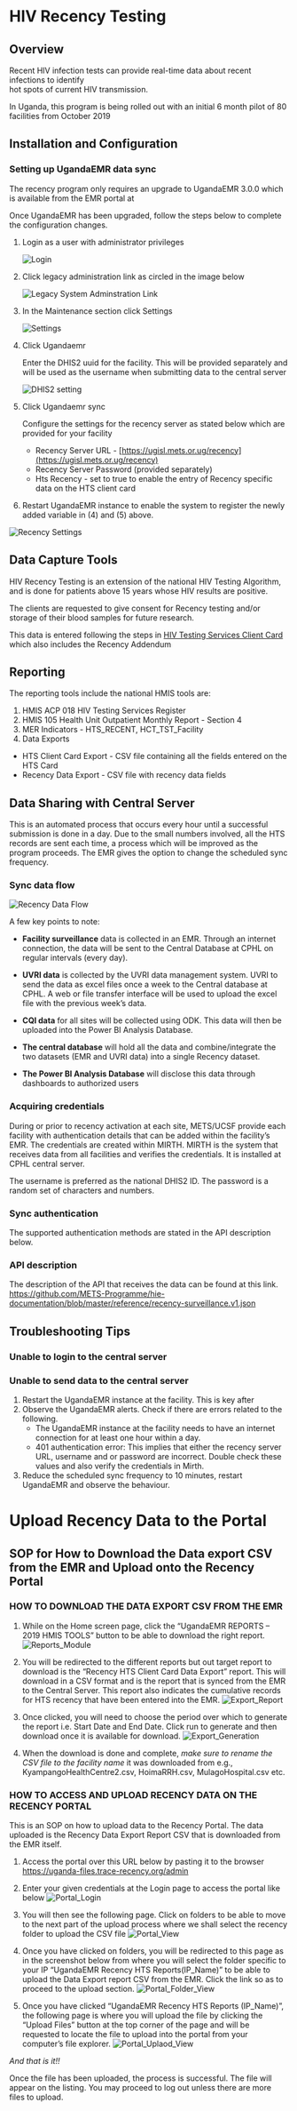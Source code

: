 # HIV Recency Testing

## Overview

Recent HIV infection tests can provide real-time data about recent infections to identify  
hot spots of current HIV transmission.

In Uganda, this program is being rolled out with an initial 6 month pilot of 80 facilities from October 2019

## Installation and Configuration

### Setting up UgandaEMR data sync

The recency program only requires an upgrade to UgandaEMR 3.0.0 which is available from the EMR portal at

Once UgandaEMR has been upgraded, follow the steps below to complete the configuration changes.

1. Login as a user with administrator privileges

   ![Login](../images/log_in_as_admin_link.png)

2. Click legacy administration link as circled in the image below

   ![Legacy System Adminstration Link](../.gitbook/assets/legacy_system%20administration_link.png)

3. In the Maintenance section click Settings 

   ![Settings](../.gitbook/assets/administrator_settings%20%281%29.jpg)

4. Click Ugandaemr 

   Enter the DHIS2 uuid for the facility. This will be provided separately and will be used as the username when submitting data to the central server

   ![DHIS2 setting](../.gitbook/assets/settings_ugandaemr%20%281%29.jpg) 

5. Click Ugandaemr sync 

   Configure the settings for the recency server as stated below which are provided for your facility 

   * Recency Server URL - [https://ugisl.mets.or.ug/recency](https://ugisl.mets.or.ug/recency)
   * Recency Server Password \(provided separately\)
   * Hts Recency - set to true to enable the entry of Recency specific data on the HTS client card 

6. Restart UgandaEMR instance to enable the system to register the newly added variable in \(4\) and \(5\) above.

![Recency Settings](../.gitbook/assets/settings_ugandaemr_sync%20%281%29.png)

## Data Capture Tools

HIV Recency Testing is an extension of the national HIV Testing Algorithm, and is done for patients above 15 years whose HIV results are positive.

The clients are requested to give consent for Recency testing and/or storage of their blood samples for future research.

This data is entered following the steps in [HIV Testing Services Client Card](../data_entry/htc_card.md) which also includes the Recency Addendum

## Reporting

The reporting tools include the national HMIS tools are:  
1. HMIS ACP 018 HIV Testing Services Register  
2. HMIS 105 Health Unit Outpatient Monthly Report - Section 4  
3. MER Indicators - HTS\_RECENT, HCT\_TST\_Facility  
4. Data Exports

* HTS Client Card Export - CSV file containing all the fields entered on the HTS Card 
* Recency Data Export - CSV file with recency data fields 



## Data Sharing with Central Server

This is an automated process that occurs every hour until a successful submission is done in a day. Due to the small numbers involved, all the HTS records are sent each time, a process which will be improved as the program proceeds. The EMR gives the option to change the scheduled sync frequency.

### Sync data flow

![Recency Data Flow](../images/sync-data-flow.png)

A few key points to note:

* **Facility surveillance** data is collected in an EMR. Through an internet connection, the data will be sent to the Central Database at CPHL on regular intervals \(every day\).

* **UVRI data** is collected by the UVRI data management system. UVRI to send the data as excel files once a week to the Central database at CPHL. A web or file transfer interface will be used to upload the excel file with the previous week’s data.

* **CQI data** for all sites will be collected using ODK. This data will then be uploaded into the Power BI Analysis Database.

* **The central database** will hold all the data and combine/integrate the two datasets \(EMR and UVRI data\) into a single Recency dataset.

* **The Power BI Analysis Database** will disclose this data through dashboards to authorized users



### Acquiring credentials

During or prior to recency activation at each site, METS/UCSF provide each facility with authentication details that can be added within the facility’s EMR. The credentials are created within MIRTH. MIRTH is the system that receives data from all facilities and verifies the credentials. It is installed at CPHL central server.

The username is preferred as the national DHIS2 ID. The password is a random set of characters and numbers.

### Sync authentication

The supported authentication methods are stated in the API description below.

### API description

The description of the API that receives the data can be found at this link.
https://github.com/METS-Programme/hie-documentation/blob/master/reference/recency-surveillance.v1.json



## Troubleshooting Tips

### Unable to login to the central server

### Unable to send data to the central server

1. Restart the UgandaEMR instance at the facility. This is key after 
2. Observe the UgandaEMR alerts. Check if there are errors related to the following.
   * The UgandaEMR instance at the facility needs to have an internet connection for at least one hour within a day. 
   * 401 authentication error: This implies that either the recency server URL, username and or password are incorrect. Double check these values and also verify the credentials in Mirth.
3. Reduce the scheduled sync frequency to 10 minutes, restart UgandaEMR and observe the behaviour.

# Upload Recency Data to the Portal

## SOP for How to Download the Data export CSV from the EMR and Upload onto the Recency Portal

### HOW TO DOWNLOAD THE DATA EXPORT CSV FROM THE EMR

1. While on the Home screen page, click the “UgandaEMR REPORTS – 2019 HMIS TOOLS” button to be able to download the right report.
   ![Reports_Module](/assets/reports_module.png)

2. You will be redirected to the different reports but out target report to download is the “Recency HTS Client Card Data Export” report. This will download in a CSV format and is the report that is synced from the EMR to the Central Server. This report also indicates the cumulative records for HTS recency that have been entered into the EMR.
      ![Export_Report](/assets/Data_Export_Report.png)

3. Once clicked, you will need to choose the period over which to generate the report i.e. Start Date and End Date. Click run to generate and then download once it is available for download.
   ![Export_Generation](/assets/Export_Generation.png)

4. When the download is done and complete, <span style="colour:red"> *make sure to rename the CSV file to the facility name* </span> it was downloaded from e.g., KyampangoHealthCentre2.csv, HoimaRRH.csv, MulagoHospital.csv etc.

### HOW TO ACCESS AND UPLOAD RECENCY DATA ON THE RECENCY PORTAL

This is an SOP on how to upload data to the Recency Portal. The data uploaded is the Recency Data Export Report CSV that is downloaded from the EMR itself.

1. Access the portal over this URL below by pasting it to the browser
https://uganda-files.trace-recency.org/admin

2.	Enter your given credentials at the Login page to access the portal like below
      ![Portal_Login](/assets/Portal_Login.png)
3.	You will then see the following page. Click on folders to be able to move to the next part of the upload process where we shall select the recency folder to upload the CSV file
   ![Portal_View](/assets/Portal_View.png)
4.	Once you have clicked on folders, you will be redirected to this page as in the screenshot below from where you will select the folder specific to your IP “UgandaEMR Recency HTS Reports(IP_Name)” to be able to upload the Data Export report CSV from the EMR. Click the link so as to proceed to the upload section.
   ![Portal_Folder_View](/assets/Portal_Folder_view.png)

5.	Once you have clicked “UgandaEMR Recency HTS Reports (IP_Name)”, the following page is where you will upload the file by clicking the “Upload Files” button at the top corner of the page and will be requested to locate the file to upload into the portal from your computer’s file explorer.
   ![Portal_Uplaod_View](/assets/Portal_Upload_View.png)


_And that is it!!_ <p> </p>
Once the file has been uploaded, the process is successful. The file will appear on the listing. You may proceed to log out unless there are more files to upload.